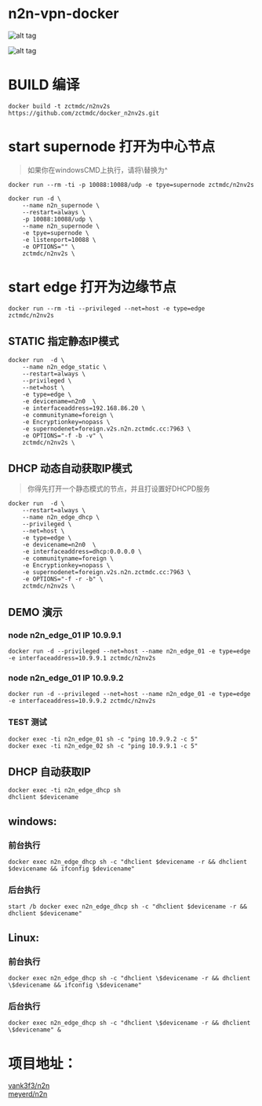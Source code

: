 # n2n-vpn-docker

![alt tag](https://camo.githubusercontent.com/f35cee935830315c180ec86e8b0e551fbde2434b/68747470733a2f2f7765622e617263686976652e6f72672f7765622f3230313130393234303833303435696d5f2f687474703a2f2f7777772e6e746f702e6f72672f77702d636f6e74656e742f75706c6f6164732f323031312f30382f6e326e5f6e6574776f726b2e706e67)

![alt tag](https://camo.githubusercontent.com/e349c419b59d29e2d196ea3317f73582232cc65f/68747470733a2f2f7765622e617263686976652e6f72672f7765622f3230313130393234303833303435696d5f2f687474703a2f2f7777772e6e746f702e6f72672f77702d636f6e74656e742f75706c6f6164732f323031312f30382f6e326e5f636f6d2e706e67)

# BUILD 编译
```
docker build -t zctmdc/n2nv2s https://github.com/zctmdc/docker_n2nv2s.git
```
# start supernode 打开为中心节点
> 如果你在windowsCMD上执行，请将\替换为^  

```
docker run --rm -ti -p 10088:10088/udp -e tpye=supernode zctmdc/n2nv2s
```
     
```
docker run -d \
	--name n2n_supernode \
	--restart=always \
	-p 10088:10088/udp \
	--name n2n_supernode \
	-e tpye=supernode \
	-e listenport=10088 \
	-e OPTIONS="" \
	zctmdc/n2nv2s \
```

 

# start edge 打开为边缘节点
```
docker run --rm -ti --privileged --net=host -e type=edge  zctmdc/n2nv2s 
```

## STATIC 指定静态IP模式
```
docker run  -d \
	--name n2n_edge_static \
	--restart=always \
	--privileged \
	--net=host \
	-e type=edge \
	-e devicename=n2n0  \
	-e interfaceaddress=192.168.86.20 \
	-e communityname=foreign \
	-e Encryptionkey=nopass \
	-e supernodenet=foreign.v2s.n2n.zctmdc.cc:7963 \
	-e OPTIONS="-f -b -v" \
	zctmdc/n2nv2s \
```          
## DHCP 动态自动获取IP模式 
>你得先打开一个静态模式的节点，并且打设置好DHCPD服务
```
docker run  -d \
	--restart=always \
	--name n2n_edge_dhcp \
	--privileged \
	--net=host \
	-e type=edge \
	-e devicename=n2n0  \
	-e interfaceaddress=dhcp:0.0.0.0 \
	-e communityname=foreign \
	-e Encryptionkey=nopass \
	-e supernodenet=foreign.v2s.n2n.zctmdc.cc:7963 \
	-e OPTIONS="-f -r -b" \
	zctmdc/n2nv2s \
```     
## DEMO  演示
### node n2n_edge_01 IP 10.9.9.1
```
docker run -d --privileged --net=host --name n2n_edge_01 -e type=edge -e interfaceaddress=10.9.9.1 zctmdc/n2nv2s 
```
    
### node n2n_edge_01 IP 10.9.9.2
```
docker run -d --privileged --net=host --name n2n_edge_01 -e type=edge -e interfaceaddress=10.9.9.2 zctmdc/n2nv2s 
```  
### TEST    测试
```
docker exec -ti n2n_edge_01 sh -c "ping 10.9.9.2 -c 5"
docker exec -ti n2n_edge_02 sh -c "ping 10.9.9.1 -c 5"
```    
## DHCP 自动获取IP
```
docker exec -ti n2n_edge_dhcp sh
dhclient $devicename
```
## windows:
### 前台执行
```
docker exec n2n_edge_dhcp sh -c "dhclient $devicename -r && dhclient $devicename && ifconfig $devicename"
```
### 后台执行
```
start /b docker exec n2n_edge_dhcp sh -c "dhclient $devicename -r && dhclient $devicename"
 ```
## Linux:
### 前台执行
```
docker exec n2n_edge_dhcp sh -c "dhclient \$devicename -r && dhclient \$devicename && ifconfig \$devicename"
```
### 后台执行
```
docker exec n2n_edge_dhcp sh -c "dhclient \$devicename -r && dhclient \$devicename" &
```
# 项目地址：
[vank3f3/n2n](https://github.com/vank3f3/n2n)  
[meyerd/n2n](https://github.com/meyerd/n2n)  
